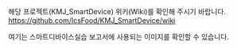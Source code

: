 해당 프로젝트(KMJ_SmartDevice) 위키(Wiki)를 확인해 주시기 바랍니다.
https://github.com/IcsFood/KMJ_SmartDevice/wiki

여기는 스마트디바이스실습 보고서에 사용되는 이미지를 확인할 수 있습니다.
